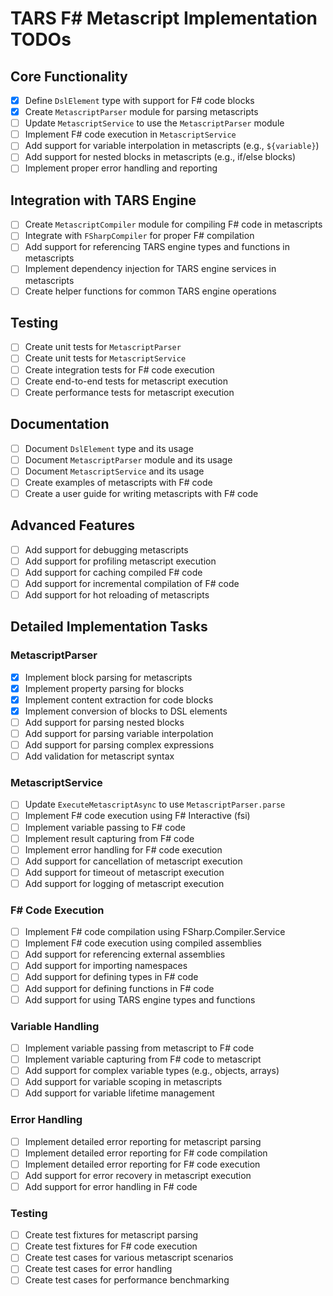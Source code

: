 ﻿# TARS F# Metascript Implementation TODOs

## Core Functionality
- [x] Define `DslElement` type with support for F# code blocks
- [x] Create `MetascriptParser` module for parsing metascripts
- [ ] Update `MetascriptService` to use the `MetascriptParser` module
- [ ] Implement F# code execution in `MetascriptService`
- [ ] Add support for variable interpolation in metascripts (e.g., `${variable}`)
- [ ] Add support for nested blocks in metascripts (e.g., if/else blocks)
- [ ] Implement proper error handling and reporting

## Integration with TARS Engine
- [ ] Create `MetascriptCompiler` module for compiling F# code in metascripts
- [ ] Integrate with `FSharpCompiler` for proper F# compilation
- [ ] Add support for referencing TARS engine types and functions in metascripts
- [ ] Implement dependency injection for TARS engine services in metascripts
- [ ] Create helper functions for common TARS engine operations

## Testing
- [ ] Create unit tests for `MetascriptParser`
- [ ] Create unit tests for `MetascriptService`
- [ ] Create integration tests for F# code execution
- [ ] Create end-to-end tests for metascript execution
- [ ] Create performance tests for metascript execution

## Documentation
- [ ] Document `DslElement` type and its usage
- [ ] Document `MetascriptParser` module and its usage
- [ ] Document `MetascriptService` and its usage
- [ ] Create examples of metascripts with F# code
- [ ] Create a user guide for writing metascripts with F# code

## Advanced Features
- [ ] Add support for debugging metascripts
- [ ] Add support for profiling metascript execution
- [ ] Add support for caching compiled F# code
- [ ] Add support for incremental compilation of F# code
- [ ] Add support for hot reloading of metascripts

## Detailed Implementation Tasks

### MetascriptParser
- [x] Implement block parsing for metascripts
- [x] Implement property parsing for blocks
- [x] Implement content extraction for code blocks
- [x] Implement conversion of blocks to DSL elements
- [ ] Add support for parsing nested blocks
- [ ] Add support for parsing variable interpolation
- [ ] Add support for parsing complex expressions
- [ ] Add validation for metascript syntax

### MetascriptService
- [ ] Update `ExecuteMetascriptAsync` to use `MetascriptParser.parse`
- [ ] Implement F# code execution using F# Interactive (fsi)
- [ ] Implement variable passing to F# code
- [ ] Implement result capturing from F# code
- [ ] Implement error handling for F# code execution
- [ ] Add support for cancellation of metascript execution
- [ ] Add support for timeout of metascript execution
- [ ] Add support for logging of metascript execution

### F# Code Execution
- [ ] Implement F# code compilation using FSharp.Compiler.Service
- [ ] Implement F# code execution using compiled assemblies
- [ ] Add support for referencing external assemblies
- [ ] Add support for importing namespaces
- [ ] Add support for defining types in F# code
- [ ] Add support for defining functions in F# code
- [ ] Add support for using TARS engine types and functions

### Variable Handling
- [ ] Implement variable passing from metascript to F# code
- [ ] Implement variable capturing from F# code to metascript
- [ ] Add support for complex variable types (e.g., objects, arrays)
- [ ] Add support for variable scoping in metascripts
- [ ] Add support for variable lifetime management

### Error Handling
- [ ] Implement detailed error reporting for metascript parsing
- [ ] Implement detailed error reporting for F# code compilation
- [ ] Implement detailed error reporting for F# code execution
- [ ] Add support for error recovery in metascript execution
- [ ] Add support for error handling in F# code

### Testing
- [ ] Create test fixtures for metascript parsing
- [ ] Create test fixtures for F# code execution
- [ ] Create test cases for various metascript scenarios
- [ ] Create test cases for error handling
- [ ] Create test cases for performance benchmarking

